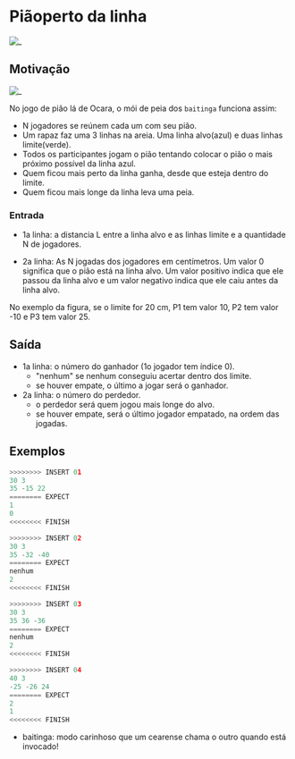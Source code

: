 # Piãoperto da linha

![_](https://raw.githubusercontent.com/qxcodefup/arcade/master/base/piao/cover.jpg)

## Motivação

![_](https://raw.githubusercontent.com/qxcodefup/arcade/master/base/piao/jogo.png)

No jogo de pião lá de Ocara, o mói de peia dos `baitinga` funciona assim:

- N jogadores se reúnem cada um com seu pião.
- Um rapaz faz uma 3 linhas na areia. Uma linha alvo(azul) e duas linhas limite(verde).
- Todos os participantes jogam o pião tentando colocar o pião o mais próximo possível da linha azul.
- Quem ficou mais perto da linha ganha, desde que esteja dentro do limite.
- Quem ficou mais longe da linha leva uma peia.

### Entrada

- 1a linha: a distancia L entre a linha alvo e as linhas limite e a quantidade N de jogadores.

- 2a linha: As N jogadas dos jogadores em centímetros. Um valor 0 significa que o pião está na linha alvo. Um valor positivo indica que ele passou da linha alvo e um valor negativo indica que ele caiu antes da linha alvo.

No exemplo da figura, se o limite for 20 cm, P1 tem valor 10, P2 tem valor -10 e P3 tem valor 25.

## Saída

- 1a linha: o número do ganhador (1o jogador tem índice 0).
  - "nenhum" se nenhum conseguiu acertar dentro dos limite.
  - se houver empate, o último a jogar será o ganhador.
- 2a linha: o número do perdedor.
  - o perdedor será quem jogou mais longe do alvo.
  - se houver empate, será o último jogador empatado, na ordem das jogadas.

## Exemplos

``` py
>>>>>>>> INSERT 01
30 3
35 -15 22
======== EXPECT
1
0
<<<<<<<< FINISH
```

```py
>>>>>>>> INSERT 02
30 3
35 -32 -40
======== EXPECT
nenhum
2
<<<<<<<< FINISH
```

```py
>>>>>>>> INSERT 03
30 3
35 36 -36
======== EXPECT
nenhum
2
<<<<<<<< FINISH
```

```py
>>>>>>>> INSERT 04
40 3
-25 -26 24
======== EXPECT
2
1
<<<<<<<< FINISH
```

- baitinga: modo carinhoso que um cearense chama o outro quando está invocado!
